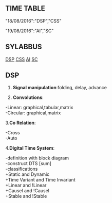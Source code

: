 

## TIME TABLE

"18/08/2016":"DSP","CSS"

"19/08/2016":"AI","SC"

## SYLABBUS
[DSP](https://github.com/FrCRCECompsInterns/Final-Year-Computers/edit/master/unit_test_one.md#dsp)
[CSS]()
[AI]()
[SC]()

## DSP
1. __Signal manipulation__:folding, delay, advance

2. __Convolutions__:

  -Linear: graphical,tabular,matrix<br/>
  -Circular: graphical,matrix

3.__Co Relation__:

  -Cross<br/>
  -Auto

4.__Digital Time System__:

  -definition with block diagram<br/>
  -construct DTS [sum]<br/>
  -classifications<br/>
    +Static and Dynamic<br/>
    +Time Variant and Time Invariant<br/>
    +Linear and !Linear<br/>
    +Causel and !Causel<br/>
    +Stable and !Stable<br/>
